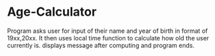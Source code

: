 # Age-Calculator
Program asks user for input of their name and year of birth in format of 19xx,20xx. It then uses local time function to calculate how old the user currently is. displays message after computing and program ends. 
